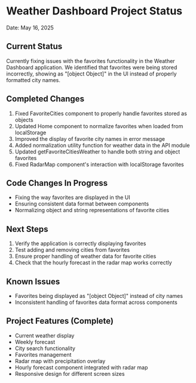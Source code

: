 # Weather Dashboard Project Status

Date: May 16, 2025

## Current Status

Currently fixing issues with the favorites functionality in the Weather Dashboard application. We identified that favorites were being stored incorrectly, showing as "[object Object]" in the UI instead of properly formatted city names.

## Completed Changes

1. Fixed FavoriteCities component to properly handle favorites stored as objects
2. Updated Home component to normalize favorites when loaded from localStorage
3. Improved the display of favorite city names in error message
4. Added normalization utility function for weather data in the API module
5. Updated getFavoriteCitiesWeather to handle both string and object favorites
6. Fixed RadarMap component's interaction with localStorage favorites

## Code Changes In Progress

- Fixing the way favorites are displayed in the UI
- Ensuring consistent data format between components
- Normalizing object and string representations of favorite cities

## Next Steps

1. Verify the application is correctly displaying favorites
2. Test adding and removing cities from favorites
3. Ensure proper handling of weather data for favorite cities
4. Check that the hourly forecast in the radar map works correctly

## Known Issues

- Favorites being displayed as "[object Object]" instead of city names
- Inconsistent handling of favorites data format across components

## Project Features (Complete)

- Current weather display
- Weekly forecast
- City search functionality
- Favorites management
- Radar map with precipitation overlay
- Hourly forecast component integrated with radar map
- Responsive design for different screen sizes
